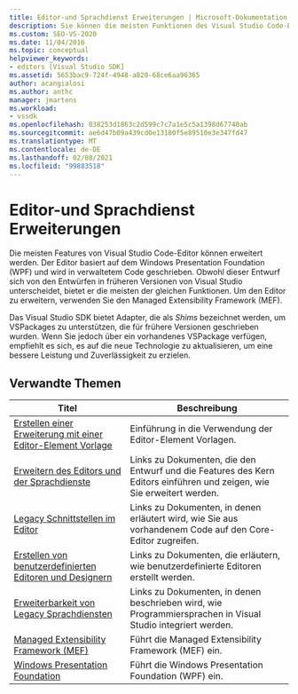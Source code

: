 ```yaml
---
title: Editor-und Sprachdienst Erweiterungen | Microsoft-Dokumentation
description: Sie können die meisten Funktionen des Visual Studio Code-Editors erweitern, der mit Windows Presentation Foundation implementiert wird und in verwaltetem Code geschrieben ist.
ms.custom: SEO-VS-2020
ms.date: 11/04/2016
ms.topic: conceptual
helpviewer_keywords:
- editors [Visual Studio SDK]
ms.assetid: 5653bac9-724f-4948-a820-68ce6aa96365
author: acangialosi
ms.author: anthc
manager: jmartens
ms.workload:
- vssdk
ms.openlocfilehash: 038253d1863c2d599c7c7a1e5c5a1398d67740ab
ms.sourcegitcommit: ae6d47b09a439cd0e13180f5e89510e3e347fd47
ms.translationtype: MT
ms.contentlocale: de-DE
ms.lasthandoff: 02/08/2021
ms.locfileid: "99883518"
---
```

# <a name="editor-and-language-service-extensions"></a>Editor-und Sprachdienst Erweiterungen
Die meisten Features von Visual Studio Code-Editor können erweitert werden. Der Editor basiert auf dem Windows Presentation Foundation (WPF) und wird in verwaltetem Code geschrieben. Obwohl dieser Entwurf sich von den Entwürfen in früheren Versionen von Visual Studio unterscheidet, bietet er die meisten der gleichen Funktionen. Um den Editor zu erweitern, verwenden Sie den Managed Extensibility Framework (MEF).

 Das Visual Studio SDK bietet Adapter, die als *Shims* bezeichnet werden, um VSPackages zu unterstützen, die für frühere Versionen geschrieben wurden. Wenn Sie jedoch über ein vorhandenes VSPackage verfügen, empfiehlt es sich, es auf die neue Technologie zu aktualisieren, um eine bessere Leistung und Zuverlässigkeit zu erzielen.

## <a name="related-topics"></a>Verwandte Themen

|Titel|Beschreibung|
|-----------|-----------------|
|[Erstellen einer Erweiterung mit einer Editor-Element Vorlage](../extensibility/creating-an-extension-with-an-editor-item-template.md)|Einführung in die Verwendung der Editor-Element Vorlagen.|
|[Erweitern des Editors und der Sprachdienste](../extensibility/extending-the-editor-and-language-services.md)|Links zu Dokumenten, die den Entwurf und die Features des Kern Editors einführen und zeigen, wie Sie erweitert werden.|
|[Legacy Schnittstellen im Editor](/previous-versions/visualstudio/visual-studio-2015/extensibility/legacy-interfaces-in-the-editor?preserve-view=true&view=vs-2015)|Links zu Dokumenten, in denen erläutert wird, wie Sie aus vorhandenem Code auf den Core-Editor zugreifen.|
|[Erstellen von benutzerdefinierten Editoren und Designern](../extensibility/creating-custom-editors-and-designers.md)|Links zu Dokumenten, die erläutern, wie benutzerdefinierte Editoren erstellt werden.|
|[Erweiterbarkeit von Legacy Sprachdiensten](../extensibility/internals/legacy-language-service-extensibility.md)|Links zu Dokumenten, in denen beschrieben wird, wie Programmiersprachen in Visual Studio integriert werden.|
|[Managed Extensibility Framework (MEF)](/dotnet/framework/mef/index)|Führt die Managed Extensibility Framework (MEF) ein.|
|[Windows Presentation Foundation](/dotnet/framework/wpf/index)|Führt die Windows Presentation Foundation (WPF) ein.|
